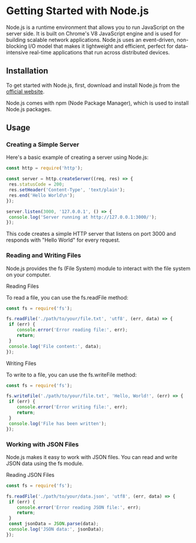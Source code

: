 # Getting Started with Node.js

Node.js is a runtime environment that allows you to run JavaScript on the server side. It is built on Chrome's V8 JavaScript engine and is used for building scalable network applications. Node.js uses an event-driven, non-blocking I/O model that makes it lightweight and efficient, perfect for data-intensive real-time applications that run across distributed devices.

## Installation

To get started with Node.js, first, download and install Node.js from the [official website](https://nodejs.org/en/download/).

Node.js comes with npm (Node Package Manager), which is used to install Node.js packages.

## Usage

### Creating a Simple Server

Here's a basic example of creating a server using Node.js:

```javascript
const http = require('http');

const server = http.createServer((req, res) => {
 res.statusCode = 200;
 res.setHeader('Content-Type', 'text/plain');
 res.end('Hello World\n');
});

server.listen(3000, '127.0.0.1', () => {
 console.log('Server running at http://127.0.0.1:3000/');
});
```
This code creates a simple HTTP server that listens on port 3000 and responds with "Hello World" for every request.

### Reading and Writing Files

Node.js provides the fs (File System) module to interact with the file system on your computer.

Reading Files

To read a file, you can use the fs.readFile method:

```javascript
const fs = require('fs');

fs.readFile('./path/to/your/file.txt', 'utf8', (err, data) => {
 if (err) {
    console.error('Error reading file:', err);
    return;
 }
 console.log('File content:', data);
});
```
Writing Files

To write to a file, you can use the fs.writeFile method:

```javascript
const fs = require('fs');

fs.writeFile('./path/to/your/file.txt', 'Hello, World!', (err) => {
 if (err) {
    console.error('Error writing file:', err);
    return;
 }
 console.log('File has been written');
});
```

### Working with JSON Files

Node.js makes it easy to work with JSON files. You can read and write JSON data using the fs module.

Reading JSON Files

```javascript
const fs = require('fs');

fs.readFile('./path/to/your/data.json', 'utf8', (err, data) => {
 if (err) {
    console.error('Error reading JSON file:', err);
    return;
 }
 const jsonData = JSON.parse(data);
 console.log('JSON data:', jsonData);
});
```
